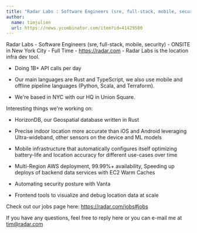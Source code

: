 ```yaml
---
title: "Radar Labs : Software Engineers (sre, full-stack, mobile, security)"
author:
  name: timjulien
  url: https://news.ycombinator.com/item?id=41429500
---
```

Radar Labs - Software Engineers (sre, full-stack, mobile, security) - ONSITE in New York City - Full Time - <a href="https:&#x2F;&#x2F;radar.com" rel="nofollow">https:&#x2F;&#x2F;radar.com</a> - Radar Labs is the location infra dev tool.

- Doing 1B+ API calls per day

- Our main languages are Rust and TypeScript, we also use mobile and offline pipeline languages (Python, Scala, and Terraform).

- We&#x27;re based in NYC with our HQ in Union Square.

Interesting things we&#x27;re working on:

- HorizonDB, our Geospatial database written in Rust

- Precise indoor location more accurate than iOS and Android leveraging Ultra-wideband, other sensors on the device and ML models

- Mobile infrastructure that automatically configures itself optimizing battery-life and location accuracy for different use-cases over time

- Multi-Region AWS deployment, 99.99%+ availability, Speeding up deploys of backend data services with EC2 Warm Caches

- Automating security posture with Vanta

- Frontend tools to visualize and debug location data at scale

Check out our jobs page here: <a href="https:&#x2F;&#x2F;radar.com&#x2F;jobs#jobs" rel="nofollow">https:&#x2F;&#x2F;radar.com&#x2F;jobs#jobs</a>

If you have any questions, feel free to reply here or you can e-mail me at tim@radar.com
